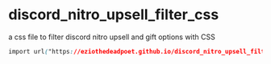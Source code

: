 # discord_nitro_upsell_filter_css
a css file to filter discord nitro upsell and gift options with CSS

```css
import url("https://eziothedeadpoet.github.io/discord_nitro_upsell_filter_css/filter.css")
```